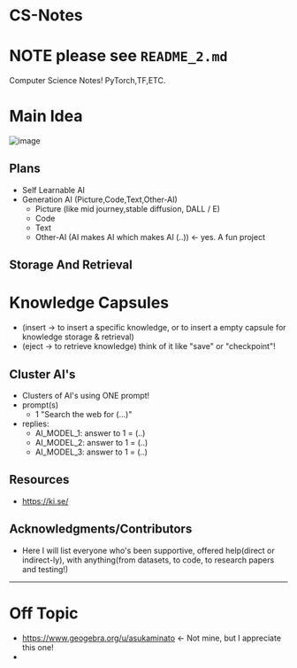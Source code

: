 # CS-Notes
# NOTE please see `README_2.md`
Computer Science Notes! PyTorch,TF,ETC.

# Main Idea
![image](https://github.com/user-attachments/assets/c52ae45e-725a-40a8-abbd-ab8836354736)



## Plans
- Self Learnable AI
- Generation AI (Picture,Code,Text,Other-AI) 
  - Picture (like mid journey,stable diffusion, DALL / E) 
  - Code
  - Text 
  - Other-AI (AI makes AI which makes AI (..)) <- yes. A fun project

## Storage And Retrieval 
# Knowledge Capsules
- (insert -> to insert a specific knowledge, or to insert a empty capsule for knowledge storage & retrieval)
- (eject -> to retrieve knowledge)
think of it like "save" or "checkpoint"!

## Cluster AI's
- Clusters of AI's using ONE prompt!
- prompt(s)
  - 1 "Search the web for (...)"
- replies: 
  - AI_MODEL_1:  answer to 1 = (..)
  - AI_MODEL_2:  answer to 1 = (..)
  - AI_MODEL_3:  answer to 1 = (..)


## Resources
- https://ki.se/

## Acknowledgments/Contributors
- Here I will list everyone who's been supportive, offered help(direct or indirect-ly), with anything(from datasets, to code, to research papers and testing!)


---

# Off Topic
- https://www.geogebra.org/u/asukaminato <- Not mine, but I appreciate this one! 
- 
